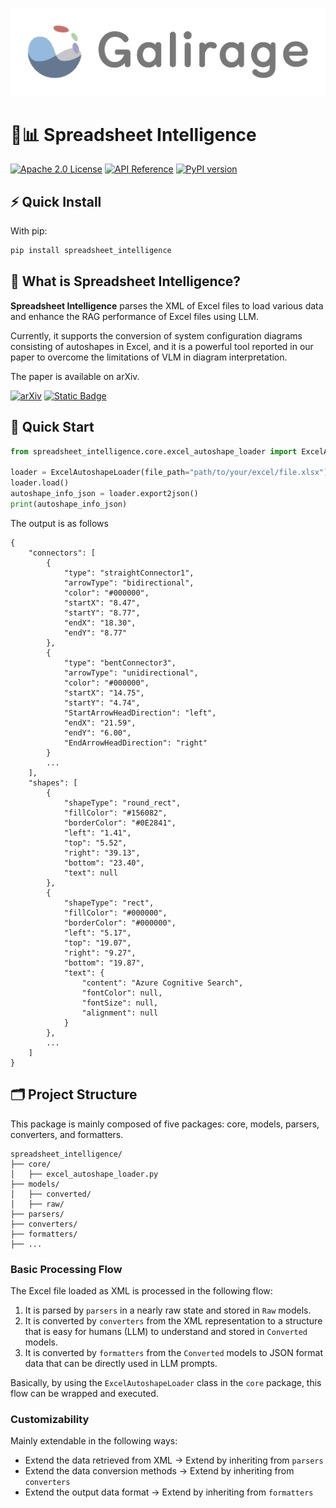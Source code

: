 <!-- markdownlint-disable first-line-h1 -->
<!-- markdownlint-disable html -->
<!-- markdownlint-disable no-duplicate-header -->

![logo](https://raw.githubusercontent.com/galirage/spreadsheet-intelligence/main/assets/galirage_logo.png)

# 🔭📊 Spreadsheet Intelligence

[![Apache 2.0 License](https://img.shields.io/badge/License-Apache%202.0-blue.svg)](http://www.apache.org/licenses/LICENSE-2.0)
[![API Reference](https://img.shields.io/badge/API-Reference-blue)](https://galirage.github.io/spreadsheet-intelligence/)
[![PyPI version](https://img.shields.io/pypi/v/spreadsheet-intelligence.svg)](https://pypi.org/project/spreadsheet-intelligence/)

## ⚡ Quick Install

With pip:

```bash
pip install spreadsheet_intelligence
```

## 🤔 What is Spreadsheet Intelligence?
**Spreadsheet Intelligence** parses the XML of Excel files to load various data and enhance the RAG performance of Excel files using LLM.

Currently, it supports the conversion of system configuration diagrams consisting of autoshapes in Excel, and it is a powerful tool reported in our paper to overcome the limitations of VLM in diagram interpretation.

The paper is available on arXiv.

[![arXiv](https://img.shields.io/badge/arXiv-2502.04389-blue.svg)](https://arxiv.org/abs/2502.04389)
[![Static Badge](https://img.shields.io/badge/Github-XMLDriven--Diagram--Understanding-blue?logo=github)](https://github.com/galirage/XMLDriven-Diagram-Understanding)

## 🚀 Quick Start
```python
from spreadsheet_intelligence.core.excel_autoshape_loader import ExcelAutoshapeLoader

loader = ExcelAutoshapeLoader(file_path="path/to/your/excel/file.xlsx")
loader.load()
autoshape_info_json = loader.export2json()
print(autoshape_info_json)
```
The output is as follows
```
{
    "connectors": [
        {
            "type": "straightConnector1",
            "arrowType": "bidirectional",
            "color": "#000000",
            "startX": "8.47",
            "startY": "8.77",
            "endX": "18.30",
            "endY": "8.77"
        },
        {
            "type": "bentConnector3",
            "arrowType": "unidirectional",
            "color": "#000000",
            "startX": "14.75",
            "startY": "4.74",
            "StartArrowHeadDirection": "left",
            "endX": "21.59",
            "endY": "6.00",
            "EndArrowHeadDirection": "right"
        }
        ...
    ],
    "shapes": [
        {
            "shapeType": "round_rect",
            "fillColor": "#156082",
            "borderColor": "#0E2841",
            "left": "1.41",
            "top": "5.52",
            "right": "39.13",
            "bottom": "23.40",
            "text": null
        },
        {
            "shapeType": "rect",
            "fillColor": "#000000",
            "borderColor": "#000000",
            "left": "5.17",
            "top": "19.07",
            "right": "9.27",
            "bottom": "19.87",
            "text": {
                "content": "Azure Cognitive Search",
                "fontColor": null,
                "fontSize": null,
                "alignment": null
            }
        },
        ...
    ]
}

```

## 🗂️ Project Structure
This package is mainly composed of five packages: core, models, parsers, converters, and formatters.
```
spreadsheet_intelligence/
├── core/
│   ├── excel_autoshape_loader.py
├── models/
│   ├── converted/
│   ├── raw/
├── parsers/
├── converters/
├── formatters/
├── ...
```

### Basic Processing Flow
The Excel file loaded as XML is processed in the following flow:
1. It is parsed by `parsers` in a nearly raw state and stored in `Raw` models.
2. It is converted by `converters` from the XML representation to a structure that is easy for humans (LLM) to understand and stored in `Converted` models.
3. It is converted by `formatters` from the `Converted` models to JSON format data that can be directly used in LLM prompts.

Basically, by using the `ExcelAutoshapeLoader` class in the `core` package, this flow can be wrapped and executed.

### Customizability
Mainly extendable in the following ways:
- Extend the data retrieved from XML -> Extend by inheriting from `parsers`
- Extend the data conversion methods -> Extend by inheriting from `converters`
- Extend the output data format -> Extend by inheriting from `formatters`
